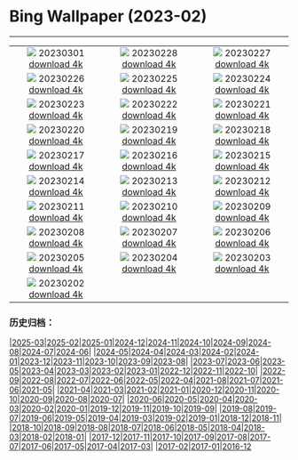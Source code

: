 # Bing Wallpaper (2023-02)
**************
| | | |
| :----: | :----: | :----: |
| ![](https://www.bing.com/th?id=OHR.AtraniAmalfi_EN-GB3935417356_1920x1080.jpg) 20230301 [download 4k](https://www.bing.com/th?id=OHR.AtraniAmalfi_EN-GB3935417356_UHD.jpg) | ![](https://www.bing.com/th?id=OHR.PolarBearFrost_EN-GB3362552109_1920x1080.jpg) 20230228 [download 4k](https://www.bing.com/th?id=OHR.PolarBearFrost_EN-GB3362552109_UHD.jpg) | ![](https://www.bing.com/th?id=OHR.CanopyPeru_EN-GB1970787018_1920x1080.jpg) 20230227 [download 4k](https://www.bing.com/th?id=OHR.CanopyPeru_EN-GB1970787018_UHD.jpg) |
| ![](https://www.bing.com/th?id=OHR.BryceAnniv_EN-GB1545080899_1920x1080.jpg) 20230226 [download 4k](https://www.bing.com/th?id=OHR.BryceAnniv_EN-GB1545080899_UHD.jpg) | ![](https://www.bing.com/th?id=OHR.RichmondParkDuck_EN-GB0081506828_1920x1080.jpg) 20230225 [download 4k](https://www.bing.com/th?id=OHR.RichmondParkDuck_EN-GB0081506828_UHD.jpg) | ![](https://www.bing.com/th?id=OHR.ParisWinter_EN-GB7268811736_1920x1080.jpg) 20230224 [download 4k](https://www.bing.com/th?id=OHR.ParisWinter_EN-GB7268811736_UHD.jpg) |
| ![](https://www.bing.com/th?id=OHR.PromsLast_EN-GB1441839458_1920x1080.jpg) 20230223 [download 4k](https://www.bing.com/th?id=OHR.PromsLast_EN-GB1441839458_UHD.jpg) | ![](https://www.bing.com/th?id=OHR.MardiGrasNOLA_EN-GB7183451719_1920x1080.jpg) 20230222 [download 4k](https://www.bing.com/th?id=OHR.MardiGrasNOLA_EN-GB7183451719_UHD.jpg) | ![](https://www.bing.com/th?id=OHR.MiamiDT_EN-GB6702177426_1920x1080.jpg) 20230221 [download 4k](https://www.bing.com/th?id=OHR.MiamiDT_EN-GB6702177426_UHD.jpg) |
| ![](https://www.bing.com/th?id=OHR.MauiWhale_EN-GB7078711580_1920x1080.jpg) 20230220 [download 4k](https://www.bing.com/th?id=OHR.MauiWhale_EN-GB7078711580_UHD.jpg) | ![](https://www.bing.com/th?id=OHR.EbenIceCave_EN-GB6991187202_1920x1080.jpg) 20230219 [download 4k](https://www.bing.com/th?id=OHR.EbenIceCave_EN-GB6991187202_UHD.jpg) | ![](https://www.bing.com/th?id=OHR.BirdcountAllen_EN-GB6913081960_1920x1080.jpg) 20230218 [download 4k](https://www.bing.com/th?id=OHR.BirdcountAllen_EN-GB6913081960_UHD.jpg) |
| ![](https://www.bing.com/th?id=OHR.FireFallYosemite_EN-GB6838049165_1920x1080.jpg) 20230217 [download 4k](https://www.bing.com/th?id=OHR.FireFallYosemite_EN-GB6838049165_UHD.jpg) | ![](https://www.bing.com/th?id=OHR.HippoDayChobe_EN-GB6760059752_1920x1080.jpg) 20230216 [download 4k](https://www.bing.com/th?id=OHR.HippoDayChobe_EN-GB6760059752_UHD.jpg) | ![](https://www.bing.com/th?id=OHR.OtaruIgloo_EN-GB6651290893_1920x1080.jpg) 20230215 [download 4k](https://www.bing.com/th?id=OHR.OtaruIgloo_EN-GB6651290893_UHD.jpg) |
| ![](https://www.bing.com/th?id=OHR.MoonValley_EN-GB6547487227_1920x1080.jpg) 20230214 [download 4k](https://www.bing.com/th?id=OHR.MoonValley_EN-GB6547487227_UHD.jpg) | ![](https://www.bing.com/th?id=OHR.BoobyDarwinDay_EN-GB3986059501_1920x1080.jpg) 20230213 [download 4k](https://www.bing.com/th?id=OHR.BoobyDarwinDay_EN-GB3986059501_UHD.jpg) | ![](https://www.bing.com/th?id=OHR.DarkSkiesDV_EN-GB6252462547_1920x1080.jpg) 20230212 [download 4k](https://www.bing.com/th?id=OHR.DarkSkiesDV_EN-GB6252462547_UHD.jpg) |
| ![](https://www.bing.com/th?id=OHR.EpidaurusGreece_EN-GB6133832851_1920x1080.jpg) 20230211 [download 4k](https://www.bing.com/th?id=OHR.EpidaurusGreece_EN-GB6133832851_UHD.jpg) | ![](https://www.bing.com/th?id=OHR.LowerAntelopeAZ_EN-GB1338080420_1920x1080.jpg) 20230210 [download 4k](https://www.bing.com/th?id=OHR.LowerAntelopeAZ_EN-GB1338080420_UHD.jpg) | ![](https://www.bing.com/th?id=OHR.NorwayRestArea_EN-GB1042009387_1920x1080.jpg) 20230209 [download 4k](https://www.bing.com/th?id=OHR.NorwayRestArea_EN-GB1042009387_UHD.jpg) |
| ![](https://www.bing.com/th?id=OHR.MedievalLabro_EN-GB0628402084_1920x1080.jpg) 20230208 [download 4k](https://www.bing.com/th?id=OHR.MedievalLabro_EN-GB0628402084_UHD.jpg) | ![](https://www.bing.com/th?id=OHR.WaitangiFjordlandNP_EN-GB5123956704_1920x1080.jpg) 20230207 [download 4k](https://www.bing.com/th?id=OHR.WaitangiFjordlandNP_EN-GB5123956704_UHD.jpg) | ![](https://www.bing.com/th?id=OHR.MonarchPismo_EN-GB4817587873_1920x1080.jpg) 20230206 [download 4k](https://www.bing.com/th?id=OHR.MonarchPismo_EN-GB4817587873_UHD.jpg) |
| ![](https://www.bing.com/th?id=OHR.FeldbergSchnee_EN-GB5169834441_1920x1080.jpg) 20230205 [download 4k](https://www.bing.com/th?id=OHR.FeldbergSchnee_EN-GB5169834441_UHD.jpg) | ![](https://www.bing.com/th?id=OHR.QuebecFrontenac_EN-GB4176701288_1920x1080.jpg) 20230204 [download 4k](https://www.bing.com/th?id=OHR.QuebecFrontenac_EN-GB4176701288_UHD.jpg) | ![](https://www.bing.com/th?id=OHR.GroundhogThree_EN-GB3830162668_1920x1080.jpg) 20230203 [download 4k](https://www.bing.com/th?id=OHR.GroundhogThree_EN-GB3830162668_UHD.jpg) |
| ![](https://www.bing.com/th?id=OHR.SunriseCastle_EN-GB5423579932_1920x1080.jpg) 20230202 [download 4k](https://www.bing.com/th?id=OHR.SunriseCastle_EN-GB5423579932_UHD.jpg) |  |  |

### 历史归档：

|[2025-03](/2025-03/2025-03.md)|[2025-02](/2025-02/2025-02.md)|[2025-01](/2025-01/2025-01.md)|[2024-12](/2024-12/2024-12.md)|[2024-11](/2024-11/2024-11.md)|[2024-10](/2024-10/2024-10.md)|[2024-09](/2024-09/2024-09.md)|[2024-08](/2024-08/2024-08.md)|[2024-07](/2024-07/2024-07.md)|[2024-06](/2024-06/2024-06.md)|
|[2024-05](/2024-05/2024-05.md)|[2024-04](/2024-04/2024-04.md)|[2024-03](/2024-03/2024-03.md)|[2024-02](/2024-02/2024-02.md)|[2024-01](/2024-01/2024-01.md)|[2023-12](/2023-12/2023-12.md)|[2023-11](/2023-11/2023-11.md)|[2023-10](/2023-10/2023-10.md)|[2023-09](/2023-09/2023-09.md)|[2023-08](/2023-08/2023-08.md)|
|[2023-07](/2023-07/2023-07.md)|[2023-06](/2023-06/2023-06.md)|[2023-05](/2023-05/2023-05.md)|[2023-04](/2023-04/2023-04.md)|[2023-03](/2023-03/2023-03.md)|[2023-02](/2023-02/2023-02.md)|[2023-01](/2023-01/2023-01.md)|[2022-12](/2022-12/2022-12.md)|[2022-11](/2022-11/2022-11.md)|[2022-10](/2022-10/2022-10.md)|
|[2022-09](/2022-09/2022-09.md)|[2022-08](/2022-08/2022-08.md)|[2022-07](/2022-07/2022-07.md)|[2022-06](/2022-06/2022-06.md)|[2022-05](/2022-05/2022-05.md)|[2022-04](/2022-04/2022-04.md)|[2021-08](/2021-08/2021-08.md)|[2021-07](/2021-07/2021-07.md)|[2021-06](/2021-06/2021-06.md)|[2021-05](/2021-05/2021-05.md)|
|[2021-04](/2021-04/2021-04.md)|[2021-03](/2021-03/2021-03.md)|[2021-02](/2021-02/2021-02.md)|[2021-01](/2021-01/2021-01.md)|[2020-12](/2020-12/2020-12.md)|[2020-11](/2020-11/2020-11.md)|[2020-10](/2020-10/2020-10.md)|[2020-09](/2020-09/2020-09.md)|[2020-08](/2020-08/2020-08.md)|[2020-07](/2020-07/2020-07.md)|
|[2020-06](/2020-06/2020-06.md)|[2020-05](/2020-05/2020-05.md)|[2020-04](/2020-04/2020-04.md)|[2020-03](/2020-03/2020-03.md)|[2020-02](/2020-02/2020-02.md)|[2020-01](/2020-01/2020-01.md)|[2019-12](/2019-12/2019-12.md)|[2019-11](/2019-11/2019-11.md)|[2019-10](/2019-10/2019-10.md)|[2019-09](/2019-09/2019-09.md)|
|[2019-08](/2019-08/2019-08.md)|[2019-07](/2019-07/2019-07.md)|[2019-06](/2019-06/2019-06.md)|[2019-05](/2019-05/2019-05.md)|[2019-04](/2019-04/2019-04.md)|[2019-03](/2019-03/2019-03.md)|[2019-02](/2019-02/2019-02.md)|[2019-01](/2019-01/2019-01.md)|[2018-12](/2018-12/2018-12.md)|[2018-11](/2018-11/2018-11.md)|
|[2018-10](/2018-10/2018-10.md)|[2018-09](/2018-09/2018-09.md)|[2018-08](/2018-08/2018-08.md)|[2018-07](/2018-07/2018-07.md)|[2018-06](/2018-06/2018-06.md)|[2018-05](/2018-05/2018-05.md)|[2018-04](/2018-04/2018-04.md)|[2018-03](/2018-03/2018-03.md)|[2018-02](/2018-02/2018-02.md)|[2018-01](/2018-01/2018-01.md)|
|[2017-12](/2017-12/2017-12.md)|[2017-11](/2017-11/2017-11.md)|[2017-10](/2017-10/2017-10.md)|[2017-09](/2017-09/2017-09.md)|[2017-08](/2017-08/2017-08.md)|[2017-07](/2017-07/2017-07.md)|[2017-06](/2017-06/2017-06.md)|[2017-05](/2017-05/2017-05.md)|[2017-04](/2017-04/2017-04.md)|[2017-03](/2017-03/2017-03.md)|
|[2017-02](/2017-02/2017-02.md)|[2017-01](/2017-01/2017-01.md)|[2016-12](/2016-12/2016-12.md)
